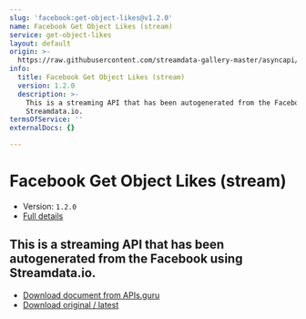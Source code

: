 ```yaml
---
slug: 'facebook:get-object-likes@v1.2.0'
name: Facebook Get Object Likes (stream)
service: get-object-likes
layout: default
origin: >-
  https://raw.githubusercontent.com/streamdata-gallery-master/asyncapi/master/_listings/facebook/facebook-get-object-likes-stream-async.md
info:
  title: Facebook Get Object Likes (stream)
  version: 1.2.0
  description: >-
    This is a streaming API that has been autogenerated from the Facebook using
    Streamdata.io.
termsOfService: ''
externalDocs: {}

---
```

# Facebook Get Object Likes (stream)

* Version: `1.2.0`
* [Full details](../html/facebook:get-object-likes@v1.2.0.html)



## This is a streaming API that has been autogenerated from the Facebook using Streamdata.io.



* [Download document from APIs.guru](https://raw.githubusercontent.com/APIs-guru/asyncapi-directory/master/docs/APIs/facebook%3Aget-object-likes%40v1.2.0.yaml)
* [Download original / latest](https://raw.githubusercontent.com/streamdata-gallery-master/asyncapi/master/_listings/facebook/facebook-get-object-likes-stream-async.md)

<script type="application/ld+json">
{
  "@context": "http://schema.org/",
  "@type": "WebAPI",
  "description": "This is a streaming API that has been autogenerated from the Facebook using Streamdata.io.",
  "documentation": "",

  "name": "Facebook Get Object Likes (stream)"
}
</script>
